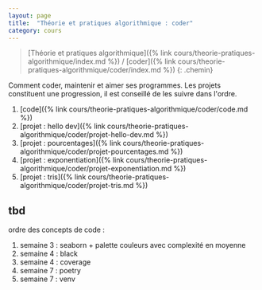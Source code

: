 ```yaml
---
layout: page
title:  "Théorie et pratiques algorithmique : coder"
category: cours
---
```


> [Théorie et pratiques algorithmique]({% link cours/theorie-pratiques-algorithmique/index.md %}) / [coder]({% link cours/theorie-pratiques-algorithmique/coder/index.md %})
{: .chemin}

Comment coder, maintenir et aimer ses programmes. Les projets constituent une progression, il est conseillé de les suivre dans l'ordre.

1. [code]({% link cours/theorie-pratiques-algorithmique/coder/code.md %})
2. [projet : hello dev]({% link cours/theorie-pratiques-algorithmique/coder/projet-hello-dev.md %})
3. [projet : pourcentages]({% link cours/theorie-pratiques-algorithmique/coder/projet-pourcentages.md %})
4. [projet : exponentiation]({% link cours/theorie-pratiques-algorithmique/coder/projet-exponentiation.md %})
5. [projet : tris]({% link cours/theorie-pratiques-algorithmique/coder/projet-tris.md %})

## tbd

ordre des concepts de code :

1. semaine 3 : seaborn + palette couleurs avec complexité en moyenne
2. semaine 4 : black
3. semaine 4 : coverage
4. semaine 7 : poetry
5. semaine 7 : venv